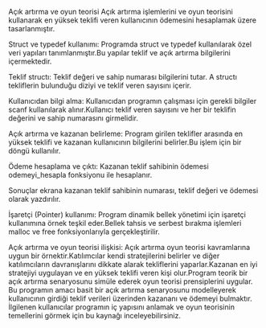 Açık artırma ve oyun teorisi
Açık artırma işlemlerini ve oyun teorisini kullanarak en yüksek teklifi veren kullanıcının ödemesini hesaplamak üzere tasarlanmıştır.

Struct ve typedef kullanımı:
Programda struct ve typedef kullanılarak özel veri yapıları tanımlanmıştır.Bu yapılar teklif ve açık artırma bilgilerini içermektedir.

Teklif structı: 
Teklif değeri ve sahip numarası bilgilerini tutar.
A structı tekliflerin bulunduğu diziyi ve teklif veren sayısını içerir.

Kullanıcıdan bilgi alma:
Kullanıcıdan programın çalışması için gerekli bilgiler scanf kullanılarak alınır.Kullanıcı teklif veren sayısını ve her bir teklifin değerini ve sahip numarasını girmelidir.

Açık artırma ve kazanan belirleme:
Program girilen teklifler arasında en yüksek teklifi ve kazanan kullanıcının bilgilerini belirler.Bu işlem için bir döngü kullanılır.

Ödeme hesaplama ve çıktı:
Kazanan teklif sahibinin ödemesi odemeyi_hesapla fonksiyonu ile hesaplanır.

Sonuçlar ekrana kazanan teklif sahibinin numarası, teklif değeri ve ödemesi olarak yazdırılır.

İşaretçi (Pointer) kullanımı:
Program dinamik bellek yönetimi için işaretçi kullanımına örnek teşkil eder.Bellek tahsis ve serbest bırakma işlemleri malloc ve free fonksiyonlarıyla gerçekleştirilir.

Açık artırma ve oyun teorisi ilişkisi:
Açık artırma oyun teorisi kavramlarına uygun bir örnektir.Katılımcılar kendi stratejilerini belirler ve diğer katılımcıların davranışlarını dikkate alarak tekliflerini yaparlar.Kazanan en iyi stratejiyi uygulayan ve en yüksek teklifi veren kişi olur.Program teorik bir açık artırma senaryosunu simüle ederek oyun teorisi prensiplerini uygular.
Bu programın amacı basit bir açık artırma senaryosunu modelleyerek kullanıcının girdiği teklif verileri üzerinden kazananı ve ödemeyi bulmaktır. İlgilenen kullanıcılar programın iç yapısını anlamak ve oyun teorisinin temellerini görmek için bu kaynağı inceleyebilirsiniz.
